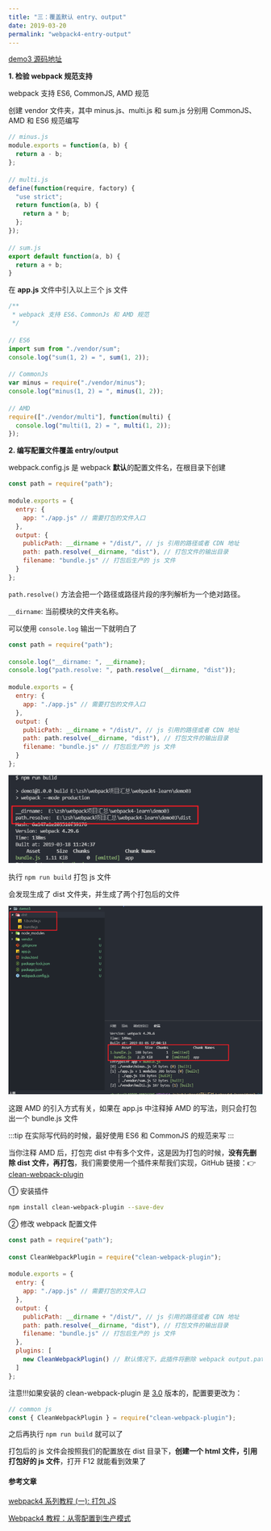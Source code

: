```yaml
---
title: "三：覆盖默认 entry、output"
date: 2019-03-20
permalink: "webpack4-entry-output"
---
```


[demo3 源码地址](https://github.com/ITxiaohao/webpack4-learn/tree/master/demo03)

**1. 检验 webpack 规范支持**

webpack 支持 ES6, CommonJS, AMD 规范

创建 vendor 文件夹，其中 minus.js、multi.js 和 sum.js 分别用 CommonJS、AMD 和 ES6 规范编写

```js
// minus.js
module.exports = function(a, b) {
  return a - b;
};

// multi.js
define(function(require, factory) {
  "use strict";
  return function(a, b) {
    return a * b;
  };
});

// sum.js
export default function(a, b) {
  return a + b;
}
```

在 **app.js** 文件中引入以上三个 js 文件

```js
/**
 * webpack 支持 ES6、CommonJs 和 AMD 规范
 */

// ES6
import sum from "./vendor/sum";
console.log("sum(1, 2) = ", sum(1, 2));

// CommonJs
var minus = require("./vendor/minus");
console.log("minus(1, 2) = ", minus(1, 2));

// AMD
require(["./vendor/multi"], function(multi) {
  console.log("multi(1, 2) = ", multi(1, 2));
});
```

**2. 编写配置文件覆盖 entry/output**

webpack.config.js 是 webpack **默认**的配置文件名，在根目录下创建

```js
const path = require("path");

module.exports = {
  entry: {
    app: "./app.js" // 需要打包的文件入口
  },
  output: {
    publicPath: __dirname + "/dist/", // js 引用的路径或者 CDN 地址
    path: path.resolve(__dirname, "dist"), // 打包文件的输出目录
    filename: "bundle.js" // 打包后生产的 js 文件
  }
};
```

`path.resolve()` 方法会把一个路径或路径片段的序列解析为一个绝对路径。

`__dirname`: 当前模块的文件夹名称。

可以使用 `console.log` 输出一下就明白了

```js
const path = require("path");

console.log("__dirname: ", __dirname);
console.log("path.resolve: ", path.resolve(__dirname, "dist"));

module.exports = {
  entry: {
    app: "./app.js" // 需要打包的文件入口
  },
  output: {
    publicPath: __dirname + "/dist/", // js 引用的路径或者 CDN 地址
    path: path.resolve(__dirname, "dist"), // 打包文件的输出目录
    filename: "bundle.js" // 打包后生产的 js 文件
  }
};
```

![](https://raw.githubusercontent.com/ITxiaohao/blog-img/master/img/webpack/20190318112611.png)

执行 `npm run build` 打包 js 文件

会发现生成了 dist 文件夹，并生成了两个打包后的文件

![](https://raw.githubusercontent.com/ITxiaohao/blog-img/master/img/webpack/20190305171516.png)

这跟 AMD 的引入方式有关，如果在 app.js 中注释掉 AMD 的写法，则只会打包出一个 bundle.js 文件

:::tip
在实际写代码的时候，最好使用 ES6 和 CommonJS 的规范来写
:::

当你注释 AMD 后，打包完 dist 中有多个文件，这是因为打包的时候，**没有先删除 dist 文件，再打包**，我们需要使用一个插件来帮我们实现，GitHub 链接：👉 [clean-webpack-plugin](https://github.com/johnagan/clean-webpack-plugin#options-and-defaults-optional)

① 安装插件

```bash
npm install clean-webpack-plugin --save-dev
```

② 修改 webpack 配置文件

```js
const path = require("path");

const CleanWebpackPlugin = require("clean-webpack-plugin");

module.exports = {
  entry: {
    app: "./app.js" // 需要打包的文件入口
  },
  output: {
    publicPath: __dirname + "/dist/", // js 引用的路径或者 CDN 地址
    path: path.resolve(__dirname, "dist"), // 打包文件的输出目录
    filename: "bundle.js" // 打包后生产的 js 文件
  },
  plugins: [
    new CleanWebpackPlugin() // 默认情况下，此插件将删除 webpack output.path目录中的所有文件，以及每次成功重建后所有未使用的 webpack 资产。
  ]
};
```

注意!!!如果安装的 clean-webpack-plugin 是 [3.0](https://github.com/johnagan/clean-webpack-plugin/releases) 版本的，配置要更改为：

```js
// common js
const { CleanWebpackPlugin } = require("clean-webpack-plugin");
```

之后再执行 `npm run build` 就可以了

打包后的 js 文件会按照我们的配置放在 dist 目录下，**创建一个 html 文件，引用打包好的 js 文件**，打开 F12 就能看到效果了

#### 参考文章

[webpack4 系列教程 (一): 打包 JS](https://godbmw.com/passages/2018-07-30-webpack-pack-js/)

[Webpack4 教程：从零配置到生产模式](https://www.valentinog.com/blog/webpack-tutorial/)
